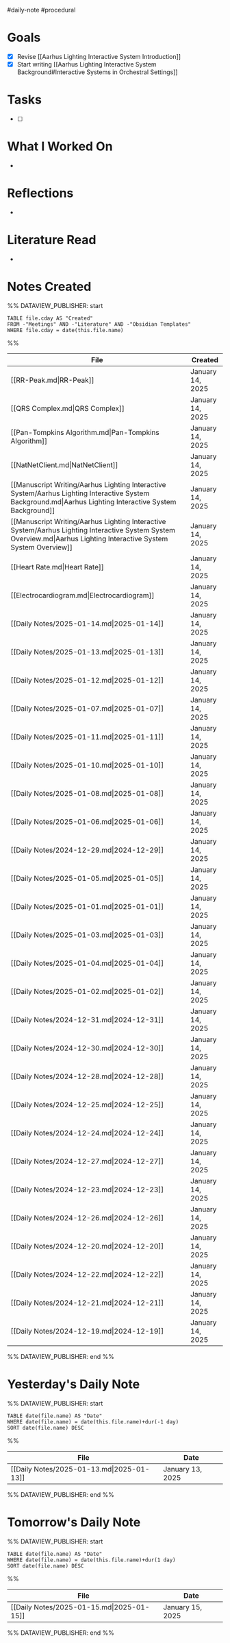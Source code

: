 #daily-note #procedural 

# Goals

- [x] Revise [[Aarhus Lighting Interactive System Introduction]]
- [x] Start writing [[Aarhus Lighting Interactive System Background#Interactive Systems in Orchestral Settings]]

# Tasks

- [ ] 

# What I Worked On

- 

# Reflections

- 

# Literature Read

- 

# Notes Created


%% DATAVIEW_PUBLISHER: start
```dataview
TABLE file.cday AS "Created"
FROM -"Meetings" AND -"Literature" AND -"Obsidian Templates"
WHERE file.cday = date(this.file.name)
```
%%

| File                                                                                                                                                                | Created          |
| ------------------------------------------------------------------------------------------------------------------------------------------------------------------- | ---------------- |
| [[RR-Peak.md\|RR-Peak]]                                                                                                                                             | January 14, 2025 |
| [[QRS Complex.md\|QRS Complex]]                                                                                                                                     | January 14, 2025 |
| [[Pan-Tompkins Algorithm.md\|Pan-Tompkins Algorithm]]                                                                                                               | January 14, 2025 |
| [[NatNetClient.md\|NatNetClient]]                                                                                                                                   | January 14, 2025 |
| [[Manuscript Writing/Aarhus Lighting Interactive System/Aarhus Lighting Interactive System Background.md\|Aarhus Lighting Interactive System Background]]           | January 14, 2025 |
| [[Manuscript Writing/Aarhus Lighting Interactive System/Aarhus Lighting Interactive System System Overview.md\|Aarhus Lighting Interactive System System Overview]] | January 14, 2025 |
| [[Heart Rate.md\|Heart Rate]]                                                                                                                                       | January 14, 2025 |
| [[Electrocardiogram.md\|Electrocardiogram]]                                                                                                                         | January 14, 2025 |
| [[Daily Notes/2025-01-14.md\|2025-01-14]]                                                                                                                           | January 14, 2025 |
| [[Daily Notes/2025-01-13.md\|2025-01-13]]                                                                                                                           | January 14, 2025 |
| [[Daily Notes/2025-01-12.md\|2025-01-12]]                                                                                                                           | January 14, 2025 |
| [[Daily Notes/2025-01-07.md\|2025-01-07]]                                                                                                                           | January 14, 2025 |
| [[Daily Notes/2025-01-11.md\|2025-01-11]]                                                                                                                           | January 14, 2025 |
| [[Daily Notes/2025-01-10.md\|2025-01-10]]                                                                                                                           | January 14, 2025 |
| [[Daily Notes/2025-01-08.md\|2025-01-08]]                                                                                                                           | January 14, 2025 |
| [[Daily Notes/2025-01-06.md\|2025-01-06]]                                                                                                                           | January 14, 2025 |
| [[Daily Notes/2024-12-29.md\|2024-12-29]]                                                                                                                           | January 14, 2025 |
| [[Daily Notes/2025-01-05.md\|2025-01-05]]                                                                                                                           | January 14, 2025 |
| [[Daily Notes/2025-01-01.md\|2025-01-01]]                                                                                                                           | January 14, 2025 |
| [[Daily Notes/2025-01-03.md\|2025-01-03]]                                                                                                                           | January 14, 2025 |
| [[Daily Notes/2025-01-04.md\|2025-01-04]]                                                                                                                           | January 14, 2025 |
| [[Daily Notes/2025-01-02.md\|2025-01-02]]                                                                                                                           | January 14, 2025 |
| [[Daily Notes/2024-12-31.md\|2024-12-31]]                                                                                                                           | January 14, 2025 |
| [[Daily Notes/2024-12-30.md\|2024-12-30]]                                                                                                                           | January 14, 2025 |
| [[Daily Notes/2024-12-28.md\|2024-12-28]]                                                                                                                           | January 14, 2025 |
| [[Daily Notes/2024-12-25.md\|2024-12-25]]                                                                                                                           | January 14, 2025 |
| [[Daily Notes/2024-12-24.md\|2024-12-24]]                                                                                                                           | January 14, 2025 |
| [[Daily Notes/2024-12-27.md\|2024-12-27]]                                                                                                                           | January 14, 2025 |
| [[Daily Notes/2024-12-23.md\|2024-12-23]]                                                                                                                           | January 14, 2025 |
| [[Daily Notes/2024-12-26.md\|2024-12-26]]                                                                                                                           | January 14, 2025 |
| [[Daily Notes/2024-12-20.md\|2024-12-20]]                                                                                                                           | January 14, 2025 |
| [[Daily Notes/2024-12-22.md\|2024-12-22]]                                                                                                                           | January 14, 2025 |
| [[Daily Notes/2024-12-21.md\|2024-12-21]]                                                                                                                           | January 14, 2025 |
| [[Daily Notes/2024-12-19.md\|2024-12-19]]                                                                                                                           | January 14, 2025 |

%% DATAVIEW_PUBLISHER: end %%

# Yesterday's Daily Note

%% DATAVIEW_PUBLISHER: start
```dataview
TABLE date(file.name) AS "Date"
WHERE date(file.name) = date(this.file.name)+dur(-1 day)
SORT date(file.name) DESC
```
%%

| File                                      | Date             |
| ----------------------------------------- | ---------------- |
| [[Daily Notes/2025-01-13.md\|2025-01-13]] | January 13, 2025 |

%% DATAVIEW_PUBLISHER: end %%
# Tomorrow's Daily Note

%% DATAVIEW_PUBLISHER: start
```dataview
TABLE date(file.name) AS "Date"
WHERE date(file.name) = date(this.file.name)+dur(1 day)
SORT date(file.name) DESC
```
%%

| File                                      | Date             |
| ----------------------------------------- | ---------------- |
| [[Daily Notes/2025-01-15.md\|2025-01-15]] | January 15, 2025 |

%% DATAVIEW_PUBLISHER: end %%


